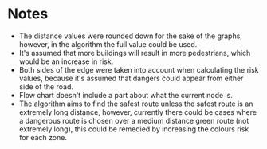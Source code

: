 # Notes

- The distance values were rounded down for the sake of the graphs, however, in the algorithm the full value could be used.
- It's assumed that more buildings will result in more pedestrians, which would be an increase in risk.
- Both sides of the edge were taken into account when calculating the risk values, because it's assumed that dangers could appear from either side of the road.
- Flow chart doesn't include a part about what the current node is.
- The algorithm aims to find the safest route unless the safest route is an extremely long distance, however, currently there could be cases where a dangerous route is chosen over a medium distance green route (not extremely long), this could be remedied by increasing the colours risk for each zone.
